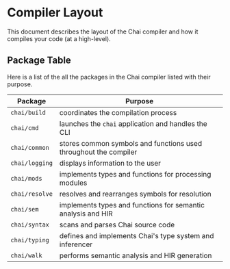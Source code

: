 # Compiler Layout

This document describes the layout of the Chai compiler and how it compiles your
code (at a high-level).

## Package Table

Here is a list of the all the packages in the Chai compiler listed with their
purpose.

| Package | Purpose |
| ------- | ------- |
| `chai/build` | coordinates the compilation process |
| `chai/cmd` | launches the `chai` application and handles the CLI |
| `chai/common` | stores common symbols and functions used throughout the compiler |
| `chai/logging` | displays information to the user |
| `chai/mods` | implements types and functions for processing modules |
| `chai/resolve` | resolves and rearranges symbols for resolution |
| `chai/sem` | implements types and functions for semantic analysis and HIR |
| `chai/syntax` | scans and parses Chai source code |
| `chai/typing` | defines and implements Chai's type system and inferencer |
| `chai/walk` | performs semantic analysis and HIR generation |